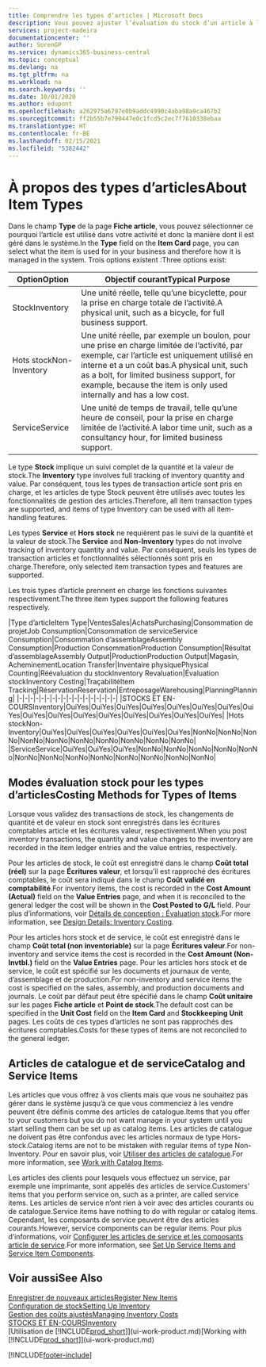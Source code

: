 ```yaml
---
title: Comprendre les types d’articles | Microsoft Docs
description: Vous pouvez ajuster l’évaluation du stock d’un article à l’aide des méthodes FIFO ou d’évaluation stock moyen, par exemple, lorsque les coûts article sont modifiés pour des motifs autres que les transactions.
services: project-madeira
documentationcenter: ''
author: SorenGP
ms.service: dynamics365-business-central
ms.topic: conceptual
ms.devlang: na
ms.tgt_pltfrm: na
ms.workload: na
ms.search.keywords: ''
ms.date: 10/01/2020
ms.author: edupont
ms.openlocfilehash: a262975a6797e0b9addc4990c4aba98a9ca467b2
ms.sourcegitcommit: ff2b55b7e790447e0c1fcd5c2ec7f7610338ebaa
ms.translationtype: HT
ms.contentlocale: fr-BE
ms.lasthandoff: 02/15/2021
ms.locfileid: "5382442"
---
```

# <a name="about-item-types"></a><span data-ttu-id="7646e-103">À propos des types d’articles</span><span class="sxs-lookup"><span data-stu-id="7646e-103">About Item Types</span></span>
<span data-ttu-id="7646e-104">Dans le champ **Type** de la page **Fiche article**, vous pouvez sélectionner ce pourquoi l’article est utilisé dans votre activité et donc la manière dont il est géré dans le système.</span><span class="sxs-lookup"><span data-stu-id="7646e-104">In the **Type** field on the **Item Card** page, you can select what the item is used for in your business and therefore how it is managed in the system.</span></span> <span data-ttu-id="7646e-105">Trois options existent :</span><span class="sxs-lookup"><span data-stu-id="7646e-105">Three options exist:</span></span>

|<span data-ttu-id="7646e-106">Option</span><span class="sxs-lookup"><span data-stu-id="7646e-106">Option</span></span>|<span data-ttu-id="7646e-107">Objectif courant</span><span class="sxs-lookup"><span data-stu-id="7646e-107">Typical Purpose</span></span>|
|------|-----------|
|<span data-ttu-id="7646e-108">Stock</span><span class="sxs-lookup"><span data-stu-id="7646e-108">Inventory</span></span>|<span data-ttu-id="7646e-109">Une unité réelle, telle qu’une bicyclette, pour la prise en charge totale de l’activité.</span><span class="sxs-lookup"><span data-stu-id="7646e-109">A physical unit, such as a bicycle, for full business support.</span></span>|
|<span data-ttu-id="7646e-110">Hots stock</span><span class="sxs-lookup"><span data-stu-id="7646e-110">Non-Inventory</span></span>|<span data-ttu-id="7646e-111">Une unité réelle, par exemple un boulon, pour une prise en charge limitée de l’activité, par exemple, car l’article est uniquement utilisé en interne et a un coût bas.</span><span class="sxs-lookup"><span data-stu-id="7646e-111">A physical unit, such as a bolt, for limited business support, for example, because the item is only used internally and has a low cost.</span></span>|
|<span data-ttu-id="7646e-112">Service</span><span class="sxs-lookup"><span data-stu-id="7646e-112">Service</span></span>|<span data-ttu-id="7646e-113">Une unité de temps de travail, telle qu’une heure de conseil, pour la prise en charge limitée de l’activité.</span><span class="sxs-lookup"><span data-stu-id="7646e-113">A labor time unit, such as a consultancy hour, for limited business support.</span></span>|

<span data-ttu-id="7646e-114">Le type **Stock** implique un suivi complet de la quantité et la valeur de stock.</span><span class="sxs-lookup"><span data-stu-id="7646e-114">The **Inventory** type involves full tracking of inventory quantity and value.</span></span> <span data-ttu-id="7646e-115">Par conséquent, tous les types de transaction article sont pris en charge, et les articles de type Stock peuvent être utilisés avec toutes les fonctionnalités de gestion des articles.</span><span class="sxs-lookup"><span data-stu-id="7646e-115">Therefore, all item transaction types are supported, and items of type Inventory can be used with all item-handling features.</span></span>

<span data-ttu-id="7646e-116">Les types **Service** et **Hors stock** ne requièrent pas le suivi de la quantité et la valeur de stock.</span><span class="sxs-lookup"><span data-stu-id="7646e-116">The **Service** and **Non-Inventory** types do not involve tracking of inventory quantity and value.</span></span> <span data-ttu-id="7646e-117">Par conséquent, seuls les types de transaction articles et fonctionnalités sélectionnés sont pris en charge.</span><span class="sxs-lookup"><span data-stu-id="7646e-117">Therefore, only selected item transaction types and features are supported.</span></span>

<span data-ttu-id="7646e-118">Les trois types d’article prennent en charge les fonctions suivantes respectivement.</span><span class="sxs-lookup"><span data-stu-id="7646e-118">The three item types support the following features respectively.</span></span>

|<span data-ttu-id="7646e-119">Type d’article</span><span class="sxs-lookup"><span data-stu-id="7646e-119">Item Type</span></span>|<span data-ttu-id="7646e-120">Ventes</span><span class="sxs-lookup"><span data-stu-id="7646e-120">Sales</span></span>|<span data-ttu-id="7646e-121">Achats</span><span class="sxs-lookup"><span data-stu-id="7646e-121">Purchasing</span></span>|<span data-ttu-id="7646e-122">Consommation de projet</span><span class="sxs-lookup"><span data-stu-id="7646e-122">Job Consumption</span></span>|<span data-ttu-id="7646e-123">Consommation de service</span><span class="sxs-lookup"><span data-stu-id="7646e-123">Service Consumption</span></span>|<span data-ttu-id="7646e-124">Consommation d’assemblage</span><span class="sxs-lookup"><span data-stu-id="7646e-124">Assembly Consumption</span></span>|<span data-ttu-id="7646e-125">Production Consommation</span><span class="sxs-lookup"><span data-stu-id="7646e-125">Production Consumption</span></span>|<span data-ttu-id="7646e-126">Résultat d’assemblage</span><span class="sxs-lookup"><span data-stu-id="7646e-126">Assembly Output</span></span>|<span data-ttu-id="7646e-127">Production</span><span class="sxs-lookup"><span data-stu-id="7646e-127">Production Output</span></span>|<span data-ttu-id="7646e-128">Magasin, Acheminement</span><span class="sxs-lookup"><span data-stu-id="7646e-128">Location Transfer</span></span>|<span data-ttu-id="7646e-129">Inventaire physique</span><span class="sxs-lookup"><span data-stu-id="7646e-129">Physical Counting</span></span>|<span data-ttu-id="7646e-130">Réévaluation du stock</span><span class="sxs-lookup"><span data-stu-id="7646e-130">Inventory Revaluation</span></span>|<span data-ttu-id="7646e-131">Évaluation stock</span><span class="sxs-lookup"><span data-stu-id="7646e-131">Inventory Costing</span></span>|<span data-ttu-id="7646e-132">Traçabilité</span><span class="sxs-lookup"><span data-stu-id="7646e-132">Item Tracking</span></span>|<span data-ttu-id="7646e-133">Réservation</span><span class="sxs-lookup"><span data-stu-id="7646e-133">Reservation</span></span>|<span data-ttu-id="7646e-134">Entreposage</span><span class="sxs-lookup"><span data-stu-id="7646e-134">Warehousing</span></span>|<span data-ttu-id="7646e-135">Planning</span><span class="sxs-lookup"><span data-stu-id="7646e-135">Planning</span></span>|
|-|-|-|-|-|-|-|-|-|-|-|-|-|-|-|-|-|-|
|<span data-ttu-id="7646e-136">STOCKS ET EN-COURS</span><span class="sxs-lookup"><span data-stu-id="7646e-136">Inventory</span></span>|<span data-ttu-id="7646e-137">Oui</span><span class="sxs-lookup"><span data-stu-id="7646e-137">Yes</span></span>|<span data-ttu-id="7646e-138">Oui</span><span class="sxs-lookup"><span data-stu-id="7646e-138">Yes</span></span>|<span data-ttu-id="7646e-139">Oui</span><span class="sxs-lookup"><span data-stu-id="7646e-139">Yes</span></span>|<span data-ttu-id="7646e-140">Oui</span><span class="sxs-lookup"><span data-stu-id="7646e-140">Yes</span></span>|<span data-ttu-id="7646e-141">Oui</span><span class="sxs-lookup"><span data-stu-id="7646e-141">Yes</span></span>|<span data-ttu-id="7646e-142">Oui</span><span class="sxs-lookup"><span data-stu-id="7646e-142">Yes</span></span>|<span data-ttu-id="7646e-143">Oui</span><span class="sxs-lookup"><span data-stu-id="7646e-143">Yes</span></span>|<span data-ttu-id="7646e-144">Oui</span><span class="sxs-lookup"><span data-stu-id="7646e-144">Yes</span></span>|<span data-ttu-id="7646e-145">Oui</span><span class="sxs-lookup"><span data-stu-id="7646e-145">Yes</span></span>|<span data-ttu-id="7646e-146">Oui</span><span class="sxs-lookup"><span data-stu-id="7646e-146">Yes</span></span>|<span data-ttu-id="7646e-147">Oui</span><span class="sxs-lookup"><span data-stu-id="7646e-147">Yes</span></span>|<span data-ttu-id="7646e-148">Oui</span><span class="sxs-lookup"><span data-stu-id="7646e-148">Yes</span></span>|<span data-ttu-id="7646e-149">Oui</span><span class="sxs-lookup"><span data-stu-id="7646e-149">Yes</span></span>|<span data-ttu-id="7646e-150">Oui</span><span class="sxs-lookup"><span data-stu-id="7646e-150">Yes</span></span>|<span data-ttu-id="7646e-151">Oui</span><span class="sxs-lookup"><span data-stu-id="7646e-151">Yes</span></span>|<span data-ttu-id="7646e-152">Oui</span><span class="sxs-lookup"><span data-stu-id="7646e-152">Yes</span></span>|
|<span data-ttu-id="7646e-153">Hots stock</span><span class="sxs-lookup"><span data-stu-id="7646e-153">Non-Inventory</span></span>|<span data-ttu-id="7646e-154">Oui</span><span class="sxs-lookup"><span data-stu-id="7646e-154">Yes</span></span>|<span data-ttu-id="7646e-155">Oui</span><span class="sxs-lookup"><span data-stu-id="7646e-155">Yes</span></span>|<span data-ttu-id="7646e-156">Oui</span><span class="sxs-lookup"><span data-stu-id="7646e-156">Yes</span></span>|<span data-ttu-id="7646e-157">Oui</span><span class="sxs-lookup"><span data-stu-id="7646e-157">Yes</span></span>|<span data-ttu-id="7646e-158">Oui</span><span class="sxs-lookup"><span data-stu-id="7646e-158">Yes</span></span>|<span data-ttu-id="7646e-159">Oui</span><span class="sxs-lookup"><span data-stu-id="7646e-159">Yes</span></span>|<span data-ttu-id="7646e-160">Non</span><span class="sxs-lookup"><span data-stu-id="7646e-160">No</span></span>|<span data-ttu-id="7646e-161">Non</span><span class="sxs-lookup"><span data-stu-id="7646e-161">No</span></span>|<span data-ttu-id="7646e-162">Non</span><span class="sxs-lookup"><span data-stu-id="7646e-162">No</span></span>|<span data-ttu-id="7646e-163">Non</span><span class="sxs-lookup"><span data-stu-id="7646e-163">No</span></span>|<span data-ttu-id="7646e-164">Non</span><span class="sxs-lookup"><span data-stu-id="7646e-164">No</span></span>|<span data-ttu-id="7646e-165">Non</span><span class="sxs-lookup"><span data-stu-id="7646e-165">No</span></span>|<span data-ttu-id="7646e-166">Non</span><span class="sxs-lookup"><span data-stu-id="7646e-166">No</span></span>|<span data-ttu-id="7646e-167">Non</span><span class="sxs-lookup"><span data-stu-id="7646e-167">No</span></span>|<span data-ttu-id="7646e-168">Non</span><span class="sxs-lookup"><span data-stu-id="7646e-168">No</span></span>|<span data-ttu-id="7646e-169">Non</span><span class="sxs-lookup"><span data-stu-id="7646e-169">No</span></span>|
|<span data-ttu-id="7646e-170">Service</span><span class="sxs-lookup"><span data-stu-id="7646e-170">Service</span></span>|<span data-ttu-id="7646e-171">Oui</span><span class="sxs-lookup"><span data-stu-id="7646e-171">Yes</span></span>|<span data-ttu-id="7646e-172">Oui</span><span class="sxs-lookup"><span data-stu-id="7646e-172">Yes</span></span>|<span data-ttu-id="7646e-173">Oui</span><span class="sxs-lookup"><span data-stu-id="7646e-173">Yes</span></span>|<span data-ttu-id="7646e-174">Non</span><span class="sxs-lookup"><span data-stu-id="7646e-174">No</span></span>|<span data-ttu-id="7646e-175">Non</span><span class="sxs-lookup"><span data-stu-id="7646e-175">No</span></span>|<span data-ttu-id="7646e-176">Non</span><span class="sxs-lookup"><span data-stu-id="7646e-176">No</span></span>|<span data-ttu-id="7646e-177">Non</span><span class="sxs-lookup"><span data-stu-id="7646e-177">No</span></span>|<span data-ttu-id="7646e-178">Non</span><span class="sxs-lookup"><span data-stu-id="7646e-178">No</span></span>|<span data-ttu-id="7646e-179">Non</span><span class="sxs-lookup"><span data-stu-id="7646e-179">No</span></span>|<span data-ttu-id="7646e-180">Non</span><span class="sxs-lookup"><span data-stu-id="7646e-180">No</span></span>|<span data-ttu-id="7646e-181">Non</span><span class="sxs-lookup"><span data-stu-id="7646e-181">No</span></span>|<span data-ttu-id="7646e-182">Non</span><span class="sxs-lookup"><span data-stu-id="7646e-182">No</span></span>|<span data-ttu-id="7646e-183">Non</span><span class="sxs-lookup"><span data-stu-id="7646e-183">No</span></span>|<span data-ttu-id="7646e-184">Non</span><span class="sxs-lookup"><span data-stu-id="7646e-184">No</span></span>|<span data-ttu-id="7646e-185">Non</span><span class="sxs-lookup"><span data-stu-id="7646e-185">No</span></span>|<span data-ttu-id="7646e-186">Non</span><span class="sxs-lookup"><span data-stu-id="7646e-186">No</span></span>|

## <a name="costing-methods-for-types-of-items"></a><span data-ttu-id="7646e-187">Modes évaluation stock pour les types d’articles</span><span class="sxs-lookup"><span data-stu-id="7646e-187">Costing Methods for Types of Items</span></span>
<span data-ttu-id="7646e-188">Lorsque vous validez des transactions de stock, les changements de quantité et de valeur en stock sont enregistrés dans les écritures comptables article et les écritures valeur, respectivement.</span><span class="sxs-lookup"><span data-stu-id="7646e-188">When you post inventory transactions, the quantity and value changes to the inventory are recorded in the item ledger entries and the value entries, respectively.</span></span> 

<span data-ttu-id="7646e-189">Pour les articles de stock, le coût est enregistré dans le champ **Coût total (réel)** sur la page **Écritures valeur**, et lorsqu’il est rapproché des écritures comptables, le coût sera indiqué dans le champ **Coût validé en comptabilité**.</span><span class="sxs-lookup"><span data-stu-id="7646e-189">For inventory items, the cost is recorded in the **Cost Amount (Actual)** field on the **Value Entries** page, and when it is reconciled to the general ledger the cost will be shown in the **Cost Posted to G/L** field.</span></span> <span data-ttu-id="7646e-190">Pour plus d’informations, voir [Détails de conception : Évaluation stock](design-details-inventory-costing.md).</span><span class="sxs-lookup"><span data-stu-id="7646e-190">For more information, see [Design Details: Inventory Costing](design-details-inventory-costing.md).</span></span>

<span data-ttu-id="7646e-191">Pour les articles hors stock et de service, le coût est enregistré dans le champ **Coût total (non inventoriable)** sur la page **Écritures valeur**.</span><span class="sxs-lookup"><span data-stu-id="7646e-191">For non-inventory and service items the cost is recorded in the **Cost Amount (Non-Invtbl.)** field on the **Value Entries** page.</span></span> <span data-ttu-id="7646e-192">Pour les articles hors stock et de service, le coût est spécifié sur les documents et journaux de vente, d’assemblage et de production.</span><span class="sxs-lookup"><span data-stu-id="7646e-192">For non-inventory and service items the cost is specified on the sales, assembly, and production documents and journals.</span></span> <span data-ttu-id="7646e-193">Le coût par défaut peut être spécifié dans le champ **Coût unitaire** sur les pages **Fiche article** et **Point de stock**.</span><span class="sxs-lookup"><span data-stu-id="7646e-193">The default cost can be specified in the **Unit Cost** field on the **Item Card** and **Stockkeeping Unit** pages.</span></span> <span data-ttu-id="7646e-194">Les coûts de ces types d’articles ne sont pas rapprochés des écritures comptables.</span><span class="sxs-lookup"><span data-stu-id="7646e-194">Costs for these types of items are not reconciled to the general ledger.</span></span> 

## <a name="catalog-and-service-items"></a><span data-ttu-id="7646e-195">Articles de catalogue et de service</span><span class="sxs-lookup"><span data-stu-id="7646e-195">Catalog and Service Items</span></span>
<span data-ttu-id="7646e-196">Les articles que vous offrez à vos clients mais que vous ne souhaitez pas gérer dans le système jusqu’à ce que vous commenciez à les vendre peuvent être définis comme des articles de catalogue.</span><span class="sxs-lookup"><span data-stu-id="7646e-196">Items that you offer to your customers but you do not want manage in your system until you start selling them can be set up as catalog items.</span></span> <span data-ttu-id="7646e-197">Les articles de catalogue ne doivent pas être confondus avec les articles normaux de type Hors-stock.</span><span class="sxs-lookup"><span data-stu-id="7646e-197">Catalog items are not to be mistaken with regular items of type Non-Inventory.</span></span> <span data-ttu-id="7646e-198">Pour en savoir plus, voir [Utiliser des articles de catalogue](inventory-how-work-nonstock-items.md).</span><span class="sxs-lookup"><span data-stu-id="7646e-198">For more information, see [Work with Catalog Items](inventory-how-work-nonstock-items.md).</span></span>

<span data-ttu-id="7646e-199">Les articles des clients pour lesquels vous effectuez un service, par exemple une imprimante, sont appelés des articles de service.</span><span class="sxs-lookup"><span data-stu-id="7646e-199">Customers' items that you perform service on, such as a printer, are called service items.</span></span> <span data-ttu-id="7646e-200">Les articles de service n’ont rien à voir avec des articles courants ou de catalogue.</span><span class="sxs-lookup"><span data-stu-id="7646e-200">Service items have nothing to do with regular or catalog items.</span></span> <span data-ttu-id="7646e-201">Cependant, les composants de service peuvent être des articles courants.</span><span class="sxs-lookup"><span data-stu-id="7646e-201">However, service components can be regular items.</span></span> <span data-ttu-id="7646e-202">Pour plus d’informations, voir [Configurer les articles de service et les composants article de service](service-how-setup-service-items.md).</span><span class="sxs-lookup"><span data-stu-id="7646e-202">For more information, see [Set Up Service Items and Service Item Components](service-how-setup-service-items.md).</span></span>

## <a name="see-also"></a><span data-ttu-id="7646e-203">Voir aussi</span><span class="sxs-lookup"><span data-stu-id="7646e-203">See Also</span></span>
[<span data-ttu-id="7646e-204">Enregistrer de nouveaux articles</span><span class="sxs-lookup"><span data-stu-id="7646e-204">Register New Items</span></span>](inventory-how-register-new-items.md)  
[<span data-ttu-id="7646e-205">Configuration de stock</span><span class="sxs-lookup"><span data-stu-id="7646e-205">Setting Up Inventory</span></span>](inventory-setup-inventory.md)  
[<span data-ttu-id="7646e-206">Gestion des coûts ajustés</span><span class="sxs-lookup"><span data-stu-id="7646e-206">Managing Inventory Costs</span></span>](finance-manage-inventory-costs.md)  
[<span data-ttu-id="7646e-207">STOCKS ET EN-COURS</span><span class="sxs-lookup"><span data-stu-id="7646e-207">Inventory</span></span>](inventory-manage-inventory.md)  
<span data-ttu-id="7646e-208">[Utilisation de [!INCLUDE[prod_short](includes/prod_short.md)]](ui-work-product.md)</span><span class="sxs-lookup"><span data-stu-id="7646e-208">[Working with [!INCLUDE[prod_short](includes/prod_short.md)]](ui-work-product.md)</span></span>


[!INCLUDE[footer-include](includes/footer-banner.md)]